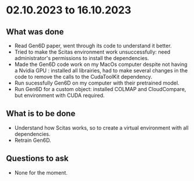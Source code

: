 # 02.10.2023 to 16.10.2023

## What was done

- Read Gen6D paper, went through its code to understand it better.
- Tried to make the Scitas environment work unsuccessfully: need administrator's permissions to install the dependencies.
- Made the Gen6D code work on my MacOs computer despite not having a Nvidia GPU : installed all librairies, had to make several changes in the code to remove the calls to the CudaToolKit dependency.
- Run sucessfully Gen6D on my computer with their pretrained model.
- Run Gen6D for a custom object: installed COLMAP and CloudCompare, but environment with CUDA required.


## What is to be done

- Understand how Scitas works, so to create a virtual environment with all dependencies.
- Retrain Gen6D.

## Questions to ask

- None for the moment.


